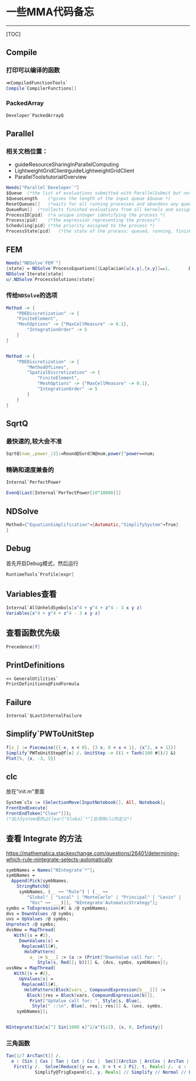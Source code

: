 # 一些MMA代码备忘

-------
[TOC]

## Compile

### 打印可以编译的函数

```Mathematica
≪CompiledFunctionTools`
Compile`CompilerFunctions[]
```

### PackedArray

```Mathematica
Developer`PackedArrayQ
```

## Parallel

### 相关文档位置：

- guide∕ResourceSharingInParallelComputing
- LightweightGridClient∕guide∕LightweightGridClient
- ParallelTools∕tutorial∕Overview


```Mathematica
Needs["Parallel`Developer`"]
$Queue	(*the list of evaluations submitted with ParallelSubmit but not yet assigned to an available kernel*)
$QueueLength	(*gives the length of the input queue $Queue *)
ResetQueues[]	(*waits for all running processes and abandons any queued processes*)
QueueRun[]	(*collects finished evaluations from all kernels and assign new ones from the queue *)
ProcessID[pid]	(*a unique integer identifying the process *)
Process[pid]	(*the expression representing the process*)
Scheduling[pid]	(*the priority assigned to the process *)
ProcessState[pid]	(*the state of the process: queued, running, finished*)
```

## FEM

```Mathematica
Needs["NDSolve`FEM`"]
{state} = NDSolve`ProcessEquations[{Laplacian[u[x,y],{x,y}]⩵1,       DirichletCondition[u[x,y]⩵0,True]},u,{x,0,1},{y,0,1},Method−>{"FiniteElement"}]
NDSolve`Iterate[state]
u/.NDSolve`ProcessSolutions[state]
```

### 传给``NDSolve``的选项

```Mathematica
Method -> {
    "PDEDiscretization" -> {
    "FiniteElement",
    "MeshOptions" -> {"MaxCellMeasure" -> 0.1}, 
        "IntegrationOrder" -> 5
    } 
}


Method -> {
    "PDEDiscretization" -> {
        "MethodOfLines",
        "SpatialDiscretization" -> {
            "FiniteElement", 
            "MeshOptions" -> {"MaxCellMeasure" -> 0.1}, 
            "IntegrationOrder" -> 5
        }
    }
}
```

## SqrtQ
### 最快速的,较大会不准

```Mathematica
SqrtQ[num_,power_:2]:=Round@Surd[N@num,power]^power==num;
```

### 精确和速度兼备的

```Mathematica
Internal`PerfectPower

EvenQ[Last[Internal`PerfectPower[10^10000]]]
```

## NDSolve

```Mathematica
Method→{"EquationSimplification"→{Automatic,"SimplifySystem"→True}
}
```

## Debug

首先开启Debug模式，然后运行

```Mathematica
RuntimeTools`Profile[expr]
```

## Variables查看

```Mathematica
Internal`AllUnheldSymbols[x^4 + y^4 + z^4 - 3 x y z]
Variables[x^4 + y^4 + z^4 - 3 x y z]
```

## 查看函数优先级

```Mathematica
Precedence[f]
```

## PrintDefinitions

```Mathematica
<< GeneralUtilities`
PrintDefinitions@FindFormula
```

## Failure

```Mathematica
Internal`$LastInternalFailure
```

## Simplify`PWToUnitStep

```Mathematica
f[x_] := Piecewise[{{-x, x < 0}, {3 x, 0 < x < 1}, {x^2, x > 1}}]
Simplify`PWToUnitStep@f[x] /. UnitStep -> ((1 + Tanh[100 #])/2 &)
Plot[%, {x, -3, 5}]
```

## clc

放在"init.m"里面
 

```Mathematica
System`cls := (SelectionMove[InputNotebook[], All, Notebook];
FrontEndExecute[
FrontEndToken["Clear"]]);
(*加入System是防止Clear["Global`*"]会清除clc的定义*)
```


## 查看 Integrate 的方法

https://mathematica.stackexchange.com/questions/26401/determining-which-rule-nintegrate-selects-automatically

```Mathematica
symbNames = Names["NIntegrate`*"];
symbNames = 
  Append[Pick[symbNames, 
    StringMatchQ[
     symbNames, (__ ~~ "Rule") | (__ ~~ 
        "Global" | "Local" | "MonteCarlo" | "Principal" | "Levin" | 
         "Osc" ~~ ___)]], "NIntegrate`AutomaticStrategy"];
symbs = ToExpression[#] & /@ symbNames;
dvs = DownValues /@ symbs;
uvs = UpValues /@ symbs;
Unprotect /@ symbs;
dvsNew = MapThread[
   With[{s = #2}, 
     DownValues[s] = 
      ReplaceAll[#1, 
       HoldPattern[
         a_ :> b___] :> (a :> (Print["DownValue call for: ", 
            Style[s, Red]]; b))]] &, {dvs, symbs, symbNames}];
uvsNew = MapThread[
   With[{s = #2}, 
     UpValues[s] = 
      ReplaceAll[#1, 
       HoldPattern[Block[vars_, CompoundExpression[b___]]] :> 
        Block[{res = Block[vars, CompoundExpression[b]]}, 
         Print["UpValue call for: ", Style[s, Blue], 
          Style[" ::\n", Blue], res]; res]]] &, {uvs, symbs, 
    symbNames}];


NIntegrate[Sin[x]^2 Sin[1000 x]^2/x^(5/2), {x, 0, Infinity}]

```

### 三角函数

```Mathematica
Tan[1/7 ArcTan[t]] /. 
  e : (Sin | Cos | Tan | Cot | Csc |  Sec)[(ArcSin | ArcCos | ArcTan | ArcCot | ArcSec | ArcCsc)[_] Rational[1, n_]] :> 
   First[y /.  Solve[Reduce[{y == e, 0 < t < 2 Pi}, t, Reals] /.  c : (_Sin | _Cos | _Tan | _Cot | _Csc | _Sec) :> 
           Simplify@TrigExpand[c], y, Reals] // Simplify // Normal // Union] // ToRadicals
```

